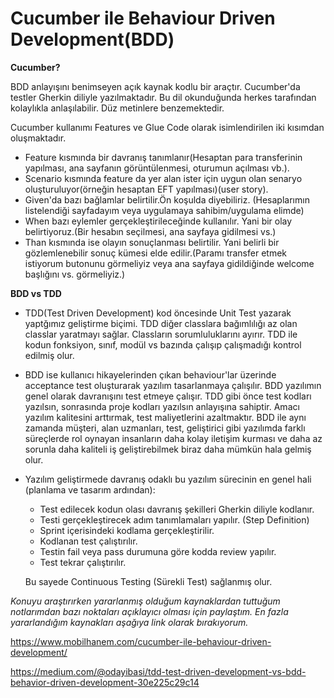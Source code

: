 # Cucumber ile Behaviour Driven Development(BDD)

**Cucumber?**

BDD anlayışını benimseyen açık kaynak kodlu bir araçtır. Cucumber'da testler Gherkin diliyle yazılmaktadır. Bu dil okunduğunda herkes tarafından kolaylıkla anlaşılabilir. Düz metinlere benzemektedir.

Cucumber kullanımı Features ve Glue Code olarak isimlendirilen iki kısımdan oluşmaktadır.
* Feature kısmında bir davranış tanımlanır(Hesaptan para transferinin yapılması, ana sayfanın görüntülenmesi, oturumun açılması vb.). 
* Scenario kısmında feature da yer alan ister için uygun olan senaryo oluşturuluyor(örneğin hesaptan EFT yapılması)(user story). 
* Given'da bazı bağlamlar belirtilir.Ön koşulda diyebiliriz. (Hesaplarımın listelendiği sayfadayım veya uygulamaya sahibim/uygulama elimde)
* When bazı eylemler gerçekleştirileceğinde kullanılır. Yani bir olay belirtiyoruz.(Bir hesabın seçilmesi, ana sayfaya gidilmesi vs.)
* Than kısmında ise olayın sonuçlanması belirtilir. Yani belirli bir gözlemlenebilir sonuç kümesi elde edilir.(Paramı transfer etmek istiyorum butonunu görmeliyiz veya ana sayfaya gidildiğinde welcome başlığını vs. görmeliyiz.)

**BDD vs TDD**

* TDD(Test Driven Development) kod öncesinde Unit Test yazarak yaptğımız geliştirme biçimi. TDD diğer classlara bağımlılığı az olan classlar yaratmayı sağlar. Classların sorumluluklarını ayırır. TDD ile kodun fonksiyon, sınıf, modül vs bazında çalışıp çalışmadığı kontrol edilmiş olur.

* BDD ise kullanıcı hikayelerinden çıkan behaviour'lar üzerinde acceptance test oluşturarak yazılım tasarlanmaya çalışılır. BDD yazılımın genel olarak davranışını test etmeye çalışır. TDD gibi önce test kodları yazılsın, sonrasında proje kodları yazılsın anlayışına sahiptir. Amacı yazılım kalitesini arttırmak, test maliyetlerini azaltmaktır. BDD ile aynı zamanda müşteri, alan uzmanları, test, geliştirici gibi yazılımda farklı süreçlerde rol oynayan insanların daha kolay iletişim kurması ve daha az sorunla daha kaliteli iş geliştirebilmek biraz daha mümkün hala gelmiş olur. 

* Yazılım geliştirmede  davranış odaklı bu yazılım sürecinin en genel hali (planlama ve tasarım ardından):

   * Test edilecek kodun olası davranış şekilleri Gherkin diliyle kodlanır. 
   * Testi gerçekleştirecek adım tanımlamaları yapılır. (Step Definition)
   * Sprint içerisindeki kodlama gerçekleştirilir. 
   * Kodlanan test çalıştırılır.
   * Testin fail veya pass durumuna göre kodda review yapılır.
   * Test tekrar çalıştırılır.

    Bu sayede Continuous Testing (Sürekli Test) sağlanmış olur.

*Konuyu araştırırken yararlanmış olduğum kaynaklardan tuttuğum notlarımdan bazı noktaları açıklayıcı olması için paylaştım. En fazla yararlandığım kaynakları aşağıya link olarak bırakıyorum.*

https://www.mobilhanem.com/cucumber-ile-behaviour-driven-development/

https://medium.com/@odayibasi/tdd-test-driven-development-vs-bdd-behavior-driven-development-30e225c29c14        
